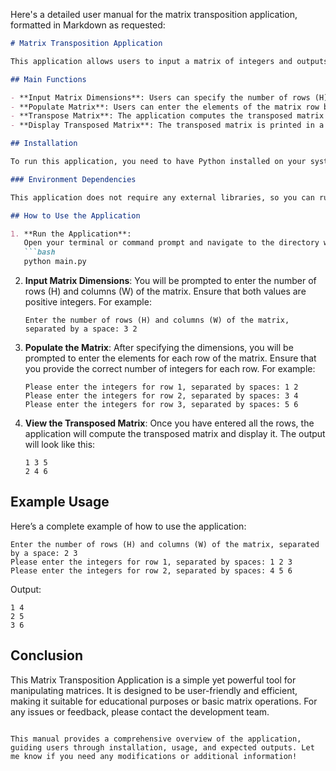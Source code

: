 Here's a detailed user manual for the matrix transposition application, formatted in Markdown as requested:

```markdown
# Matrix Transposition Application

This application allows users to input a matrix of integers and outputs its transposed version. The transposition of a matrix involves flipping it over its diagonal, turning the row indices into column indices and vice versa.

## Main Functions

- **Input Matrix Dimensions**: Users can specify the number of rows (H) and columns (W) for the matrix.
- **Populate Matrix**: Users can enter the elements of the matrix row by row.
- **Transpose Matrix**: The application computes the transposed matrix based on the input.
- **Display Transposed Matrix**: The transposed matrix is printed in a user-friendly format.

## Installation

To run this application, you need to have Python installed on your system. You can download Python from [python.org](https://www.python.org/downloads/).

### Environment Dependencies

This application does not require any external libraries, so you can run it with the standard Python installation.

## How to Use the Application

1. **Run the Application**:
   Open your terminal or command prompt and navigate to the directory where `main.py` is located. Run the application using the following command:
   ```bash
   python main.py
   ```

2. **Input Matrix Dimensions**:
   You will be prompted to enter the number of rows (H) and columns (W) of the matrix. Ensure that both values are positive integers. For example:
   ```
   Enter the number of rows (H) and columns (W) of the matrix, separated by a space: 3 2
   ```

3. **Populate the Matrix**:
   After specifying the dimensions, you will be prompted to enter the elements for each row of the matrix. Ensure that you provide the correct number of integers for each row. For example:
   ```
   Please enter the integers for row 1, separated by spaces: 1 2
   Please enter the integers for row 2, separated by spaces: 3 4
   Please enter the integers for row 3, separated by spaces: 5 6
   ```

4. **View the Transposed Matrix**:
   Once you have entered all the rows, the application will compute the transposed matrix and display it. The output will look like this:
   ```
   1 3 5
   2 4 6
   ```

## Example Usage

Here’s a complete example of how to use the application:

```
Enter the number of rows (H) and columns (W) of the matrix, separated by a space: 2 3
Please enter the integers for row 1, separated by spaces: 1 2 3
Please enter the integers for row 2, separated by spaces: 4 5 6
```

Output:
```
1 4
2 5
3 6
```

## Conclusion

This Matrix Transposition Application is a simple yet powerful tool for manipulating matrices. It is designed to be user-friendly and efficient, making it suitable for educational purposes or basic matrix operations. For any issues or feedback, please contact the development team.
```

This manual provides a comprehensive overview of the application, guiding users through installation, usage, and expected outputs. Let me know if you need any modifications or additional information!